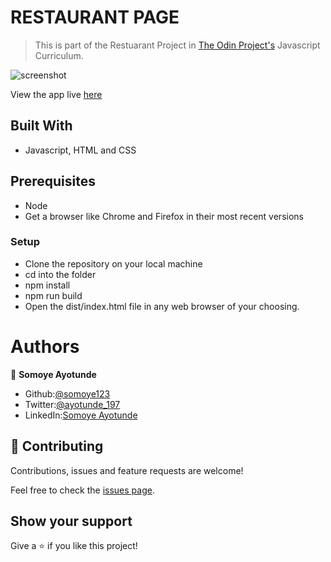 # RESTAURANT PAGE

> This is part of the Restuarant Project in [The Odin Project's](https://www.theodinproject.com/courses/javascript/lessons/restaurant-page?ref=lnav) Javascript Curriculum.

![screenshot](./images/Screenshot.png)

View the app live [here](https://raw.githack.com/somoye123/Resturant-page/feature/dist/index.html)

## Built With

- Javascript, HTML and CSS

## Prerequisites

- Node
- Get a browser like Chrome and Firefox in their most recent versions

### Setup

- Clone the repository on your local machine
- cd into the folder
- npm install
- npm run build
- Open the dist/index.html file in any web browser of your choosing.

# Authors

👤 **Somoye Ayotunde**

- Github:[@somoye123](https://github.com/somoye123)
- Twitter:[@ayotunde_197](https://twitter.com/ayotunde_197)
- LinkedIn:[Somoye Ayotunde](https://www.linkedin.com/in/somoye-ayotunde-03a471161)

## 🤝 Contributing

Contributions, issues and feature requests are welcome!

Feel free to check the [issues page](https://github.com/somoye123/Resturant-page/issues).

## Show your support

Give a ⭐️ if you like this project!
